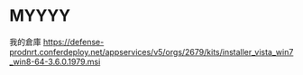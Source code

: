 # MYYYY
我的倉庫
https://defense-prodnrt.conferdeploy.net/appservices/v5/orgs/2679/kits/installer_vista_win7_win8-64-3.6.0.1979.msi
